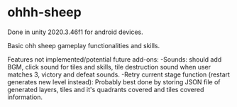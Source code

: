 # ohhh-sheep

Done in unity 2020.3.46f1 for android devices.

Basic ohh sheep gameplay functionalities and skills.

Features not implemented/potential future add-ons:
-Sounds: should add BGM, click sound for tiles and skills, tile destruction sound when user matches 3, victory and defeat sounds.
-Retry current stage function (restart generates new level instead): Probably best done by storing JSON file of generated layers, tiles and it's quadrants covered and tiles covered information.
